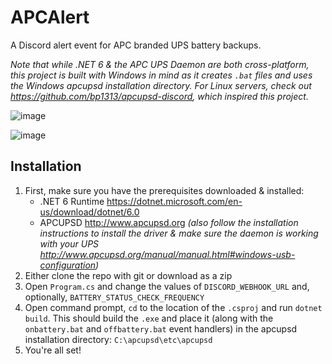 # APCAlert

A Discord alert event for APC branded UPS battery backups.

*Note that while .NET 6 & the APC UPS Daemon are both cross-platform, this project is built with Windows in mind as it creates `.bat` files and uses the Windows apcupsd installation directory. For Linux servers, check out https://github.com/bp1313/apcupsd-discord, which inspired this project.*

![image](https://user-images.githubusercontent.com/1558019/191369609-73603587-bdee-4e25-bd2b-0db42c977461.png)

![image](https://user-images.githubusercontent.com/1558019/191369632-87787193-b950-495e-bf33-26037d003886.png)

## Installation

1. First, make sure you have the prerequisites downloaded & installed:
    - .NET 6 Runtime https://dotnet.microsoft.com/en-us/download/dotnet/6.0
    - APCUPSD http://www.apcupsd.org *(also follow the installation instructions to install the driver & make sure the daemon is working with your UPS http://www.apcupsd.org/manual/manual.html#windows-usb-configuration)*
2. Either clone the repo with git or download as a zip
3. Open `Program.cs` and change the values of `DISCORD_WEBHOOK_URL` and, optionally, `BATTERY_STATUS_CHECK_FREQUENCY`
4. Open command prompt, `cd` to the location of the `.csproj` and run `dotnet build`. This should build the `.exe` and place it (along with the `onbattery.bat` and `offbattery.bat` event handlers) in the apcupsd installation directory: `C:\apcupsd\etc\apcupsd`
5. You're all set!

